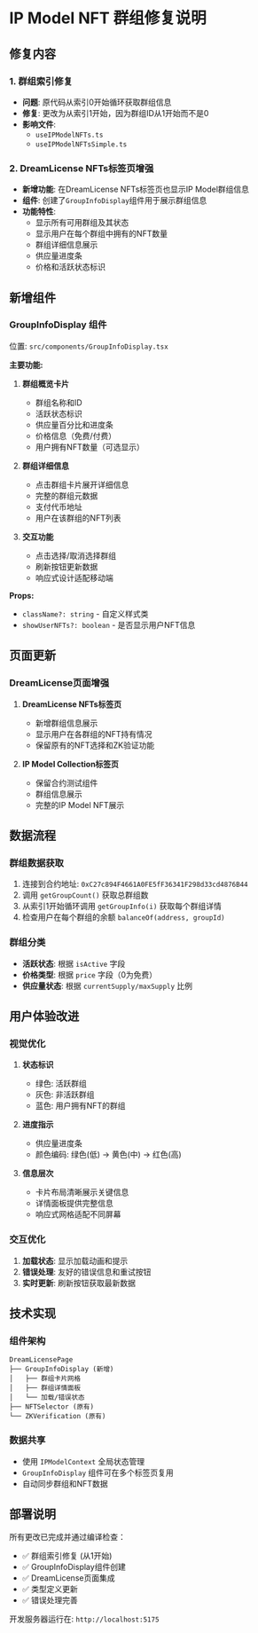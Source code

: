 # IP Model NFT 群组修复说明

## 修复内容

### 1. 群组索引修复
- **问题**: 原代码从索引0开始循环获取群组信息
- **修复**: 更改为从索引1开始，因为群组ID从1开始而不是0
- **影响文件**: 
  - `useIPModelNFTs.ts`
  - `useIPModelNFTsSimple.ts`

### 2. DreamLicense NFTs标签页增强
- **新增功能**: 在DreamLicense NFTs标签页也显示IP Model群组信息
- **组件**: 创建了`GroupInfoDisplay`组件用于展示群组信息
- **功能特性**:
  - 显示所有可用群组及其状态
  - 显示用户在每个群组中拥有的NFT数量
  - 群组详细信息展示
  - 供应量进度条
  - 价格和活跃状态标识

## 新增组件

### GroupInfoDisplay 组件
位置: `src/components/GroupInfoDisplay.tsx`

**主要功能:**
1. **群组概览卡片**
   - 群组名称和ID
   - 活跃状态标识
   - 供应量百分比和进度条
   - 价格信息（免费/付费）
   - 用户拥有NFT数量（可选显示）

2. **群组详细信息**
   - 点击群组卡片展开详细信息
   - 完整的群组元数据
   - 支付代币地址
   - 用户在该群组的NFT列表

3. **交互功能**
   - 点击选择/取消选择群组
   - 刷新按钮更新数据
   - 响应式设计适配移动端

**Props:**
- `className?: string` - 自定义样式类
- `showUserNFTs?: boolean` - 是否显示用户NFT信息

## 页面更新

### DreamLicense页面增强
1. **DreamLicense NFTs标签页**
   - 新增群组信息展示
   - 显示用户在各群组的NFT持有情况
   - 保留原有的NFT选择和ZK验证功能

2. **IP Model Collection标签页**
   - 保留合约测试组件
   - 群组信息展示
   - 完整的IP Model NFT展示

## 数据流程

### 群组数据获取
1. 连接到合约地址: `0xC27c894F4661A0FE5fF36341F298d33cd4876B44`
2. 调用 `getGroupCount()` 获取总群组数
3. 从索引1开始循环调用 `getGroupInfo(i)` 获取每个群组详情
4. 检查用户在每个群组的余额 `balanceOf(address, groupId)`

### 群组分类
- **活跃状态**: 根据 `isActive` 字段
- **价格类型**: 根据 `price` 字段（0为免费）
- **供应量状态**: 根据 `currentSupply/maxSupply` 比例

## 用户体验改进

### 视觉优化
1. **状态标识**
   - 绿色: 活跃群组
   - 灰色: 非活跃群组
   - 蓝色: 用户拥有NFT的群组

2. **进度指示**
   - 供应量进度条
   - 颜色编码: 绿色(低) → 黄色(中) → 红色(高)

3. **信息层次**
   - 卡片布局清晰展示关键信息
   - 详情面板提供完整信息
   - 响应式网格适配不同屏幕

### 交互优化
1. **加载状态**: 显示加载动画和提示
2. **错误处理**: 友好的错误信息和重试按钮
3. **实时更新**: 刷新按钮获取最新数据

## 技术实现

### 组件架构
```
DreamLicensePage
├── GroupInfoDisplay (新增)
│   ├── 群组卡片网格
│   ├── 群组详情面板
│   └── 加载/错误状态
├── NFTSelector (原有)
└── ZKVerification (原有)
```

### 数据共享
- 使用 `IPModelContext` 全局状态管理
- `GroupInfoDisplay` 组件可在多个标签页复用
- 自动同步群组和NFT数据

## 部署说明

所有更改已完成并通过编译检查：
- ✅ 群组索引修复 (从1开始)
- ✅ GroupInfoDisplay组件创建
- ✅ DreamLicense页面集成
- ✅ 类型定义更新
- ✅ 错误处理完善

开发服务器运行在: `http://localhost:5175`
